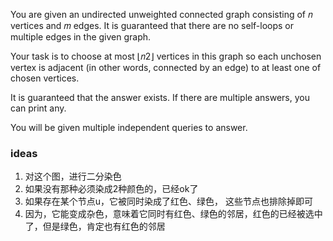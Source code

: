 You are given an undirected unweighted connected graph consisting of 𝑛
 vertices and 𝑚
 edges. It is guaranteed that there are no self-loops or multiple edges in the given graph.

Your task is to choose at most ⌊𝑛2⌋
 vertices in this graph so each unchosen vertex is adjacent (in other words, connected by an edge) to at least one of chosen vertices.

It is guaranteed that the answer exists. If there are multiple answers, you can print any.

You will be given multiple independent queries to answer.

### ideas
1. 对这个图，进行二分染色
2. 如果没有那种必须染成2种颜色的，已经ok了
3. 如果存在某个节点u，它被同时染成了红色、绿色， 这些节点也排除掉即可
4. 因为，它能变成杂色，意味着它同时有红色、绿色的邻居，红色的已经被选中了，但是绿色，肯定也有红色的邻居